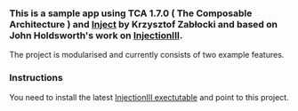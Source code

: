 ### This is a sample app using TCA 1.7.0 ( The Composable Architecture ) and [Inject](https://github.com/krzysztofzablocki/Inject) by Krzysztof Zabłocki and based on John Holdsworth's work on [InjectionIII](https://github.com/johnno1962/InjectionIII?tab=readme-ov-file).
The project is modularised and currently consists of two example features.

### Instructions
You need to install the latest [InjectionIII exectutable](https://github.com/johnno1962/InjectionIII) and point to this project.
